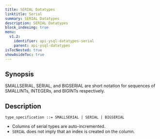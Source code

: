 ```yaml
---
title: SERIAL Datatypes
linktitle: Serial
summary: SERIAL Datatypes
description: SERIAL Datatypes
block_indexing: true
menu:
  v1.2:
    identifier: api-ysql-datatypes-serial
    parent: api-ysql-datatypes
isTocNested: true
showAsideToc: true
---
```


## Synopsis
SMALLSERIAL, SERIAL, and BIGSERIAL are short notation for sequences of SMALLINTs, INTEGERs, and BIGINTs respectively.

## Description

```
type_specification ::= SMALLSERIAL | SERIAL | BIGSERIAL
```

- Columns of serial types are auto-incremented.
- `SERIAL` does not imply that an index is created on the column.

